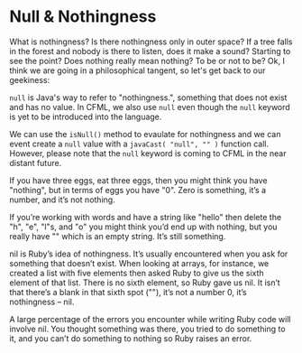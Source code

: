 # Null & Nothingness

What is nothingness? Is there nothingness only in outer space? If a tree falls in the forest and nobody is there to listen, does it make a sound? Starting to see the point? Does nothing really mean nothing? To be or not to be? Ok, I think we are going in a philosophical tangent, so let's get back to our geekiness:

`null` is Java's way to refer to "nothingness.", something that does not exist and has no value.  In CFML, we also use `null` even though the `null` keyword is yet to be introduced into the language.  

We can use the `isNull()` method to evaulate for nothingness and we can event create a `null` value with a `javaCast( "null", "" )` function call.  However, please note that the `null` keyword is coming to CFML in the near distant future.

If you have three eggs, eat three eggs, then you might think you have "nothing", but in terms of eggs you have "0". Zero is something, it’s a number, and it’s not nothing.

If you’re working with words and have a string like "hello" then delete the "h", "e", "l"s, and "o" you might think you’d end up with nothing, but you really have "" which is an empty string. It’s still something.

nil is Ruby’s idea of nothingness. It’s usually encountered when you ask for something that doesn’t exist. When looking at arrays, for instance, we created a list with five elements then asked Ruby to give us the sixth element of that list. There is no sixth element, so Ruby gave us nil. It isn’t that there’s a blank in that sixth spot (""), it’s not a number 0, it’s nothingness – nil.

A large percentage of the errors you encounter while writing Ruby code will involve nil. You thought something was there, you tried to do something to it, and you can’t do something to nothing so Ruby raises an error.